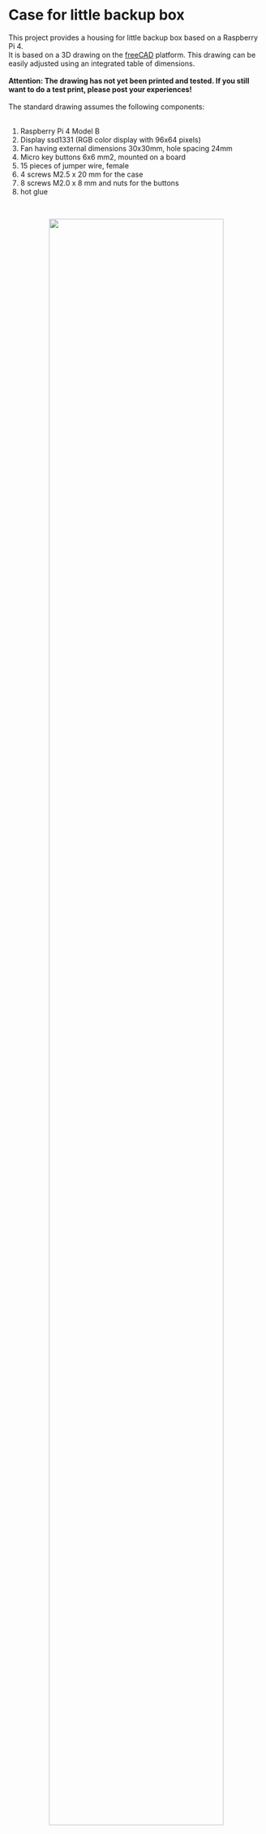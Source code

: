 # Case for little backup box

This project provides a housing for little backup box based on a Raspberry Pi 4.<br>
It is based on a 3D drawing on the [freeCAD](https://www.freecad.org) platform. This drawing can be easily adjusted using an integrated table of dimensions.<br>
<br>
**Attention: The drawing has not yet been printed and tested. If you still want to do a test print, please post your experiences!**<br>
<br>
The standard drawing assumes the following components:<br>
<br>
1. Raspberry Pi 4 Model B
2. Display ssd1331 (RGB color display with 96x64 pixels)
3. Fan having external dimensions 30x30mm, hole spacing 24mm
4. Micro key buttons 6x6 mm2, mounted on a board
5. 15 pieces of jumper wire, female
6. 4 screws M2.5 x 20 mm for the case
7. 8 screws M2.0 x 8 mm and nuts for the buttons
8. hot glue

<br>
<figure align="center">
	<img src="https://github.com/outdoorbits/case-for-little-backup-box/blob/main/images/case-full.png" align="center" width="90%">
	<figcaption>The whole case</figcaption>
</figure>

<figure align="center">
	<img src="https://github.com/outdoorbits/case-for-little-backup-box/blob/main/images/case-bottom.png" align="center" width="90%">
	<figcaption>The bottom</figcaption>
</figure>

<figure align="center">
	<img src="https://github.com/outdoorbits/case-for-little-backup-box/blob/main/images/case-top-inner.png" align="center" width="90%">
	<figcaption>Inside view of the top</figcaption>
</figure>

<figure align="center">
	<img src="https://github.com/outdoorbits/case-for-little-backup-box/blob/main/images/fan.webp" align="center" width="50%">
	<figcaption>Fan, look for &quot;[5V Fan - Software-Controlled](https://thepihut.com/products/highpi-pro-5v-fan-software-controlled)&quot;</figcaption>
</figure>

<figure align="center">
	<img src="https://github.com/outdoorbits/case-for-little-backup-box/blob/main/images/micro-buttons-6x6.png" align="center" width="50%">
	<figcaption>Mico buttons, look for &quot;[Micro key button](https://eckstein-shop.de/10xMicroKeyTaster6x6mmButtonsModuleRastermaC39F22C54mm12V2F50mA?googlede=1&gclid=EAIaIQobChMIxZHNtuH2_gIVw4VoCR3RBwtCEAQYBSABEgJlePD_BwE)&quot;</figcaption>
</figure>
